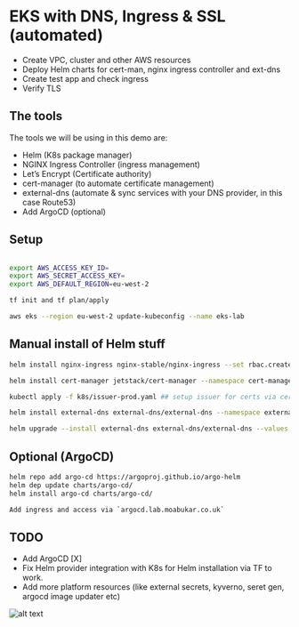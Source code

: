 # EKS with DNS, Ingress & SSL (automated)

- Create VPC, cluster and other AWS resources
- Deploy Helm charts for cert-man, nginx ingress controller and ext-dns
- Create test app and check ingress
- Verify TLS

## The tools

The tools we will be using in this demo are:

- Helm (K8s package manager)
- NGINX Ingress Controller (ingress management)
- Let’s Encrypt (Certificate authority)
- cert-manager (to automate certificate management)
- external-dns (automate & sync services with your DNS provider, in this case Route53)
- Add ArgoCD (optional)

## Setup

```bash

export AWS_ACCESS_KEY_ID=
export AWS_SECRET_ACCESS_KEY=
export AWS_DEFAULT_REGION=eu-west-2

tf init and tf plan/apply

aws eks --region eu-west-2 update-kubeconfig --name eks-lab

```

## Manual install of Helm stuff

```bash
helm install nginx-ingress nginx-stable/nginx-ingress --set rbac.create=true

helm install cert-manager jetstack/cert-manager --namespace cert-manager --version v1.15.1 --create-namespace --set installCRDs=true

kubectl apply -f k8s/issuer-prod.yaml ## setup issuer for certs via cert-manager

helm install external-dns external-dns/external-dns --namespace external-dns --create-namespace --values helm_values/values-external-dns.yaml

helm upgrade --install external-dns external-dns/external-dns --values helm_values/values-external-dns.yaml
```

## Optional (ArgoCD)

```bash
helm repo add argo-cd https://argoproj.github.io/argo-helm
helm dep update charts/argo-cd/
helm install argo-cd charts/argo-cd/

Add ingress and access via `argocd.lab.moabukar.co.uk`

```

## TODO


- Add ArgoCD [X]
- Fix Helm provider integration with K8s for Helm installation via TF to work.
- Add more platform resources (like external secrets, kyverno, seret gen, argocd image updater etc)

![alt text](./ingresss)

